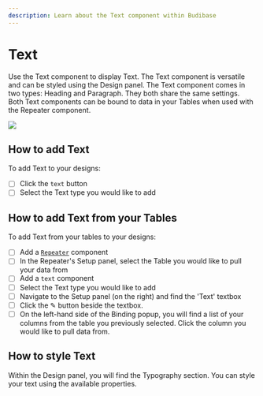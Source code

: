 ```yaml
---
description: Learn about the Text component within Budibase
---
```


# Text

Use the Text component to display Text. The Text component is versatile and can be styled using the Design panel. The Text component comes in two types: Heading and Paragraph. They both share the same settings. Both Text components can be bound to data in your Tables when used with the Repeater component.

![](../../../.gitbook/assets/text.png)

## How to add Text

To add Text to your designs:

* [ ] Click the `text` button
* [ ] Select the Text type you would like to add

## How to add Text from your Tables

To add Text from your tables to your designs:

* [ ] Add a [`Repeater`](repeater.md) component
* [ ] In the Repeater's Setup panel, select the Table you would like to pull your data from
* [ ] Add a `text` component
* [ ] Select the Text type you would like to add
* [ ] Navigate to the Setup panel \(on the right\) and find the 'Text' textbox
* [ ] Click the ✎ button beside the textbox.
* [ ] On the left-hand side of the Binding popup, you will find a list of your columns from the table you previously selected. Click the column you would like to pull data from.

## How to style Text

Within the Design panel, you will find the Typography section. You can style your text using the available properties.

